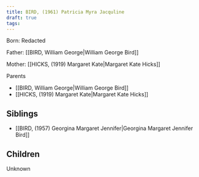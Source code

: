 ```yaml
---
title: BIRD, (1961) Patricia Myra Jacquline
draft: true
tags:
---
```

Born: Redacted

Father: [[BIRD, William George|William George Bird]]

Mother: [[HICKS, (1919) Margaret Kate|Margaret Kate Hicks]]

Parents
- [[BIRD, William George|William George Bird]]
- [[HICKS, (1919) Margaret Kate|Margaret Kate Hicks]]

## Siblings
- [[BIRD, (1957) Georgina Margaret Jennifer|Georgina Margaret Jennifer Bird]]

## Children
Unknown